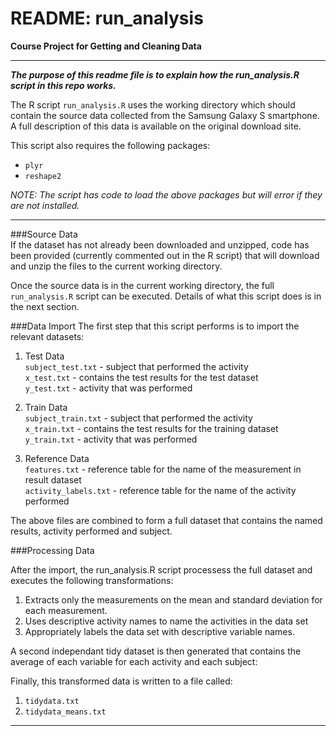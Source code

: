 README: run_analysis
===========
**Course Project for Getting and  Cleaning Data**

----

***The purpose of this readme file is to explain how the run_analysis.R script in this repo works.***  

The R script `run_analysis.R`  uses the working directory which should contain the source data collected from the Samsung Galaxy S smartphone.  A full description of this data is available on the original download site.  

This script also requires the following packages:

- `plyr`
- `reshape2`

*NOTE: The script has code to load the above packages but will error if they are not installed.*

-----

###Source Data  
If the dataset has not already been downloaded and unzipped, code has been provided (currently commented out in the R script) that will download and unzip the files to the current working directory.

Once the source data is in the current working directory, the full `run_analysis.R` script can be executed.  Details of what this script does is in the next section.    

###Data Import
The first step that this script performs is to import the relevant datasets:
  
1. Test Data  
  `subject_test.txt` -  subject that performed the activity   
  `x_test.txt` - contains the test results for the test dataset  
  `y_test.txt` - activity that was performed   
  
2. Train Data  
  `subject_train.txt` - subject that performed the activity  
  `x_train.txt` - contains the test results for the training dataset   
  `y_train.txt` - activity that was performed     
  
3. Reference Data  
  `features.txt` - reference table for the name of the measurement in result dataset   
  `activity_labels.txt` - reference table for the name of the activity performed 


The above files are combined to form a full dataset that contains the named results, activity performed and subject. 

###Processing Data

After the import, the run_analysis.R script processess the full dataset and executes the following transformations: 

1. Extracts only the measurements on the mean and standard deviation for each measurement. 
2. Uses descriptive activity names to name the activities in the data set
3. Appropriately labels the data set with descriptive variable names. 

A second independant tidy dataset is then generated that contains the average of each variable for each activity 
and each subject:
  
Finally, this transformed data is written to a file called:  

1. `tidydata.txt` 
2. `tidydata_means.txt`

----
